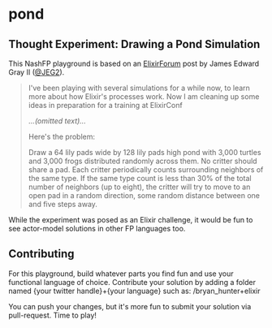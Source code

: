 # pond

## Thought Experiment: Drawing a Pond Simulation

This NashFP playground is based on an [ElixirForum](https://elixirforum.com/t/thought-experiment-drawing-a-pond-simulation/894) post by James Edward Gray II ([@JEG2](https://twitter.com/JEG2)).
> I've been playing with several simulations for a while now, to learn more about how Elixir's processes work. Now I am cleaning up some ideas in preparation for a training at ElixirConf
>
> _...(omitted text)..._
>
>Here's the problem:
>
>Draw a 64 lily pads wide by 128 lily pads high pond with 3,000 turtles and 3,000 frogs distributed randomly across them. No critter should share a pad. Each critter periodically counts surrounding neighbors of the same type. If the same type count is less than 30% of the total number of neighbors (up to eight), the critter will try to move to an open pad in a random direction, some random distance between one and five steps away.

While the experiment was posed as an Elixir challenge, it would be fun to see actor-model solutions in other FP languages too.

## Contributing 
For this playground, build whatever parts you find fun and use your functional language of choice. Contribute your solution by adding a folder named {your twitter handle}+{your language} such as: /bryan_hunter+elixir

You can push your changes, but it's more fun to submit your solution via pull-request. Time to play!
